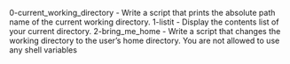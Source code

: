 0-current_working_directory - Write a script that prints the absolute path name of the current working directory.
1-listit - Display the contents list of your current directory.
2-bring_me_home - Write a script that changes the working directory to the user’s home directory. You are not allowed to use any shell variables
